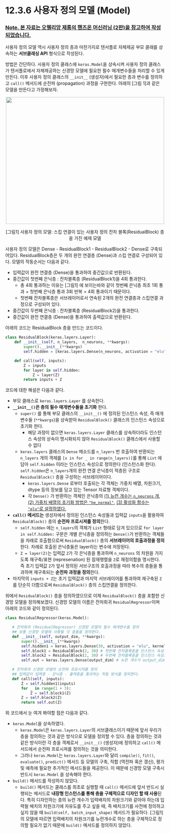 # 12.3.6 사용자 정의 모델 __(Model)__

### <U>Note. 본 자료는 오렐리앙 제롱의 핸즈온 머신러닝 (2판)을 참고하여 작성되었습니다.</U>

사용자 정의 모델 역시 사용자 정의 층과 마찬가지로 텐서플로 자체제공 부모 클래를 상속하는 **서브클래싱 API** 형식으로 작성된다.

방법은 간단하다. 사용자 정의 클래스에 `keras.Model`을 상속시켜 사용자 정의 클래스가 텐서플로에서 자체제공하는 신경망 모델에 필요한 필수 매개변수들을 처리할 수 있게 만든다. 이후 사용자 정의 클래스의 `__init__` (생성자)에서 필요한 층과 변수를 정의하고 `call()` 메서드에 순전파 (propagation) 과정을 구현한다. 아래의 [그림 1]과 같은 모델을 만든다고 가정해보자.

<p align = "center"><img src = "https://user-images.githubusercontent.com/61273017/83327571-d2593d00-a2b7-11ea-80a2-fbd0bfcd519a.png" width = "500" height = "400"></p>
<p align = "center"> [그림1] 사용자 정의 모델: 스킵 연결이 있는 사용자 정의 잔차 블록(ResidualBlock) 층을 가진 예제 모델 </p>

사용자 정의 모델은 Dense - ResidualBlock1 - ResidualBlock2 - Dense로 구축되어있다. ResidualBlock층은 두 개의 완전 연결층 (Dense)과 스킵 연결로 구성되어 있다. 모델의 작동순서는 다음과 같다.
- 입력값이 완전 연결층 (Dense)을 통과하여 중간값으로 반환된다.
- 중간값이 첫번째 은닉층 : 잔차블록층 (ResidualBlock1)을 4회 통과한다.
  - 총 4회 통과하는 이유는 [그림1] 에 보이는바와 같이 첫번째 은닉층 최초 1회 통과 + 첫번째 은닉층 통과 3회 반복 = 4회 통과이기 때문이다.
  - 첫번째 잔차블록층은 서브레이어로서 연속된 2개의 완전 연결층과 스킵연결 과정으로 구성되어 있다. 
- 중간값이 두번째 은닉층 : 잔차블록층 (ResidualBlock2)을 통과한다.
- 중간값이 완전 연결층 (Dense)을 통과하여 출력값으로 반환된다.

아래의 코드는 ResidualBlock 층을 만드는 코드이다.

```python
class ResidualBlock(keras.layers.Layer):
    def __init__(self, n_layers,  n_neurons, **kwargs):
        super().__init__(**kwargs)
        self.hidden = [keras.layers.Dense(n_neurons, activation = "elu", kernel_initalizer = "he_normal") for _ in range(n_layers)]

    def call(self, inputs):
        Z = inputs
        for layer in self.hidden:
            Z = layer(Z)
        return inputs + Z
```
코드에 대한 해설은 다음과 같다.
- 부모 클래스로 `keras.layers.Layer` 를 상속한다.
- **`__init__()`은 층의 필수 매개변수들을 초기화** 한다. 
  - `super()` 를 통해 부모 클래스의 `__init__()` 에 정의된 인스턴스 속성, 즉 매개변수들 (`**kwargs`)을 상속받아 `ResidualBlock()` 클래스의 인스턴스 속성으로 초기화 한다. 
    - 해당 과정이 없으면 `keras.layers.Layer` 클래스를 상속하더라도 인스턴스 속성의 상속이 명시화되지 않아 `ResidualBlock()` 클래스에서 사용할 수 없다
  - `keras.layers` 클래스의 `Dense` 메소드를 `n_layers` 번 호출하여 반환되는 `n_layers` 개의 객체를 `[x in for _ in range(n_layers)]`를 통해 `List` 에 담아 `self.hidden` 이라는 인스턴스 속성으로 정의한다 (인스턴스화 한다). `self.hidden`은 `n_layers`개의 완전 연결 은닉층이 적층된 구조로 `ResidualBlock()` 층을 구성하는 서브레이어이다. 
    - `keras.layers.Dense` 로부터 호출되는 각 객체는 가중치 배열, 차원크기, dtype 등의 정보를 담고 있는 Tensor 자료형 객체이다.
    - 각 `Dense()` 가 반환하는 객체인 은닉층의 <U>(1) 뉴런 개수는 `n_neurons` 개</U>, <U>(2) 가중치 배열의 초기화 방법은  `"he_normal"`</U>, <U>(3) 활성화 함수는 `"elu"`로 설정하였다.</U> 
- **`call()` 메서드는** 생성자에서 정의된 인스턴스 속성들과 입력값 `inputs`을 활용하여 `ResidualBlock()` 층의 **순전파 프로시져를 정의**한다.
  - `self.hidden` 에는 `n_layers`의 객체가 `List` 형태로 담겨 있으므로 `for layer in self.hidden:` 구문은 개별 은닉층을 정의하는 `Dense()`가 반환하는 객체들을 차례로 호출함으로써 `ResidualBlock()` 층의 **서브레이어의 호출과정을 정의**한다. 차례로 호출된 은닉층들은 layer라는 변수에 저장된다.
  - `Z = layer(Z)`는 입력값 `Z`가 각 은닉층을 통과하며 `n_neurons` 의 차원을 가지도록 재구축/표현 (represenation) 된 잠재행렬을 `Z`로 재정의함을 명시한다. 즉 초기 입력값 `Z`가 앞서 정의된 서브구조의 호출과정을 따라 복수의 층들을 통과하며 재구축되는 **순전파 과정을 정의**한다.
- 마지막의 `inputs + Z`는 초기 입력값과 마지막 서브레이어를 통과하여 재구축된 `Z` 를 단순히 더함으로써 `ResidualBlock()` 층의 스킵연결을 정의한다.

위에서 `ResidualBlock()` 층을 정의하였으므로 이제 `ResidualBlock()` 층을 포함한 신경망 모델을 정의해보겠다. 신경망 모델의 이름은 잔차회귀 `ResidualRegressor`이며 아래의 코드와 같이 정의된다.

 ```python
 class ResidualRegressor(keras.Model):

    # 잔차회귀 (ResidualRegressor) 신경망 모델의 필수 매개변수들 정의
    ## 보통 신경망 모델에 사용될 각 층들을 정의한다.
    def __init__(self, output_dim, **kwargs):
        super().__init__(**kwargs)
        self.hidden1 = keras.layers.Dense(30, activation = "elu", kernel_initializer = "he_normal") # 뉴런 개수가 30개인 완전연결 입력층을 인스턴스 속성으로 정의
        self.block1 = ResidualBlock(2, 30) # 첫번째 잔차블록층을 인스턴스 속성으로 정의 : n_layers = 2, n_neurons = 30
        self.block2 = ResidualBlock(2, 30) # 두번째 잔차블록층을 인스턴스 속성으로 정의 :
        self.out = keras.layers.Dense(output_dim) # 뉴런 개수가 output_dim개인 완전연결 출력층을 인스턴스 속성으로 정의

    # 잔차회귀 신경망 모델의 순전파 프로시져를 정의
    ## 입력값이 입력층 - 은닉층 - 출력층을 통과하는 작동 방식을 정의한다.
    def call(self, inputs):
        Z = self.hidden1(inputs)
        for _ in range(1 + 3):
            Z = self.block1(Z)
        Z = self.block2(Z)
        return self.out(Z)
 ```

위 코드에서 눈 여겨 봐야할 점은 다음과 같다.
- `keras.Model`을 상속하였다. 
  - `keras.Model`은 `keras.layers.Layer`의 서브클래스이기 때문에 앞서 우리가 층을 정의하는 것과 같은 방식으로 모델을 정의할 수 있다. 층을 정의하는 것과 같은 방식이란 각 층을 객체로서 `__init__()` (생성자)에 정의하고 `call()` 메서드에서 순전파 프로시져를 정의하는 것을 의미한다.
  - 그러나 `keras.Model`는 `keras.layers.Layer`와 달리 `compile()`, `fit()`, `evaluate()`, `predict()` 메서드 등 모델의 구축, 적합 (역전파 혹은 갱신), 평가 및 예측에 필요한 추가적인 메서드들을 제공한다. 이 때문에 신경망 모델 구축시 반드시 `keras.Model` 을 상속해야 한다. 
- `build()` 메서드를 작성하지 않았다.
  - `build()` 메서드는 클래스를 최초로 실행할 때 `call()` 메서드에 앞서 반드시 실행되는 메서드로 **내장형 인스턴스를 통해 층을 구체적으로 디자인 할 때 사용**된다. 특히 디자인하는 층의 뉴런 개수가 입력배치의 차원크기와 같아야 하는데 입력될 배치의 차원크기에 자유도를 주고 싶을 때, 즉 배치크기를 사전에 정의하고 싶지 않을 때 `build(self, batch_input_shape)` 메서드가 필요하다. [그림1] 의 모델에 따르면 입력배치의 차원크기를 뉴런개수로 하는 층을 구체적으로 정의할 필요가 없기 때문에 `build()` 메서드를 정의하지 않았다.